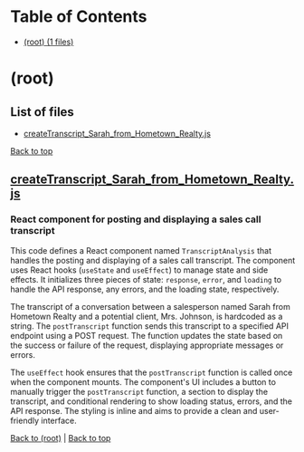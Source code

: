 # Table of Contents

- [(root) (1 files)](#root)
# (root)

## List of files

- [createTranscript_Sarah_from_Hometown_Realty.js](#createtranscriptsarahfromhometownrealtyjs)

[Back to top](#table-of-contents)

## [createTranscript_Sarah_from_Hometown_Realty.js](createTranscript_Sarah_from_Hometown_Realty.js)

### React component for posting and displaying a sales call transcript

This code defines a React component named `TranscriptAnalysis` that handles the posting and displaying of a sales call transcript. The component uses React hooks (`useState` and `useEffect`) to manage state and side effects. It initializes three pieces of state: `response`, `error`, and `loading` to handle the API response, any errors, and the loading state, respectively.

The transcript of a conversation between a salesperson named Sarah from Hometown Realty and a potential client, Mrs. Johnson, is hardcoded as a string. The `postTranscript` function sends this transcript to a specified API endpoint using a POST request. The function updates the state based on the success or failure of the request, displaying appropriate messages or errors.

The `useEffect` hook ensures that the `postTranscript` function is called once when the component mounts. The component's UI includes a button to manually trigger the `postTranscript` function, a section to display the transcript, and conditional rendering to show loading status, errors, and the API response. The styling is inline and aims to provide a clean and user-friendly interface.

[Back to (root)](#root) | [Back to top](#table-of-contents)

